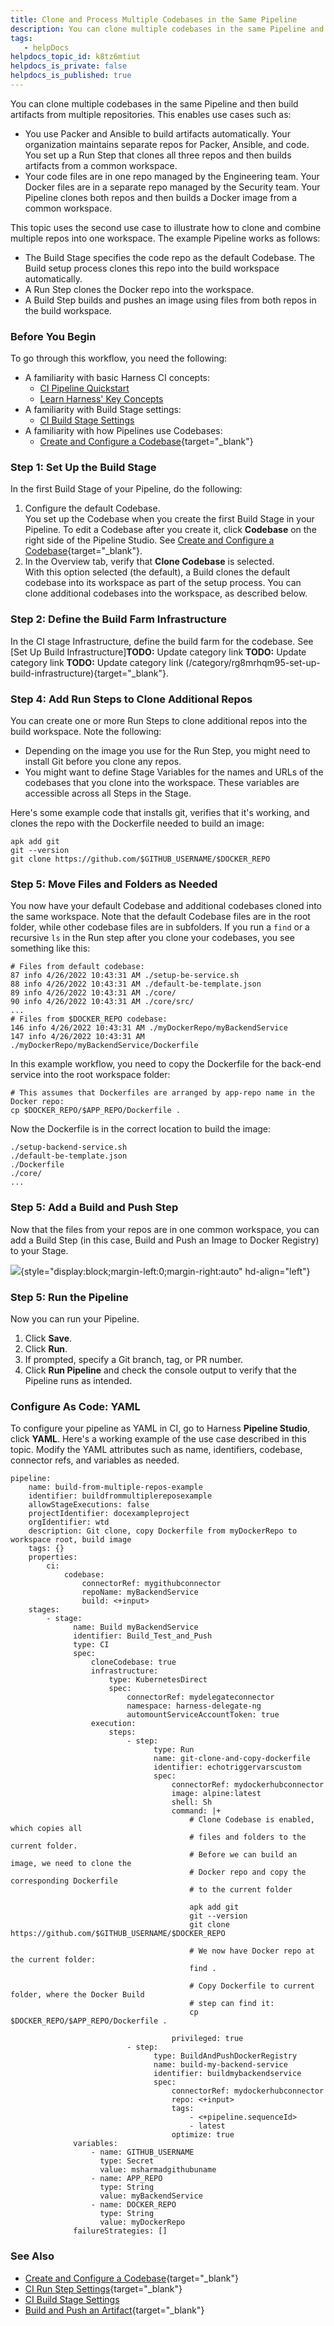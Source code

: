 ```yaml
---
title: Clone and Process Multiple Codebases in the Same Pipeline
description: You can clone multiple codebases in the same Pipeline and then build artifacts from multiple repositories. This enables use cases such as&#58; You use Packer and Ansible to build artifacts automatically.…
tags: 
   - helpDocs
helpdocs_topic_id: k8tz6mtiut
helpdocs_is_private: false
helpdocs_is_published: true
---
```


You can clone multiple codebases in the same Pipeline and then build
artifacts from multiple repositories. This enables use cases such as:

-   You use Packer and Ansible to build artifacts automatically. Your
    organization maintains separate repos for Packer, Ansible, and code.
    You set up a Run Step that clones all three repos and then builds
    artifacts from a common workspace.
-   Your code files are in one repo managed by the Engineering team.
    Your Docker files are in a separate repo managed by the Security
    team. Your Pipeline clones both repos and then builds a Docker image
    from a common workspace.

This topic uses the second use case to illustrate how to clone and
combine multiple repos into one workspace. The example Pipeline works as
follows:

-   The Build Stage specifies the code repo as the default Codebase. The
    Build setup process clones this repo into the build workspace
    automatically.
-   A Run Step clones the Docker repo into the workspace.
-   A Build Step builds and pushes an image using files from both repos
    in the build workspace.

### Before You Begin

To go through this workflow, you need the following:

-   A familiarity with basic Harness CI concepts:
    -   [CI Pipeline
        Quickstart](../ci-quickstarts/ci-pipeline-quickstart.md)
    -   [Learn Harness\' Key
        Concepts](https://ngdocs.harness.io/article/hv2758ro4e-learn-harness-key-concepts)
-   A familiarity with Build Stage settings:
    -   [CI Build Stage
        Settings](https://ngdocs.harness.io/article/yn4x8vzw3q)
-   A familiarity with how Pipelines use Codebases:
    -   [Create and Configure a
        Codebase](https://ngdocs.harness.io/article/mozd8b49td){target="_blank"}

### Step 1: Set Up the Build Stage

In the first Build Stage of your Pipeline, do the following:

1.  Configure the default Codebase.\
    You set up the Codebase when you create the first Build Stage in
    your Pipeline. To edit a Codebase after you create it, click
    **Codebase** on the right side of the Pipeline Studio. See [Create
    and Configure a
    Codebase](https://newdocs.helpdocs.io/article/mozd8b49td){target="_blank"}.
2.  In the Overview tab, verify that **Clone Codebase** is selected.\
    With this option selected (the default), a Build clones the default
    codebase into its workspace as part of the setup process. You can
    clone additional codebases into the workspace, as described below.

### Step 2: Define the Build Farm Infrastructure

In the CI stage Infrastructure, define the build farm for the codebase.
See [Set Up Build
Infrastructure]**TODO:** Update category link **TODO:** Update category link **TODO:** Update category link (/category/rg8mrhqm95-set-up-build-infrastructure){target="_blank"}.

### Step 4: Add Run Steps to Clone Additional Repos

You can create one or more Run Steps to clone additional repos into the
build workspace. Note the following:

-   Depending on the image you use for the Run Step, you might need to
    install Git before you clone any repos.
-   You might want to define Stage Variables for the names and URLs of
    the codebases that you clone into the workspace. These variables are
    accessible across all Steps in the Stage.

Here\'s some example code that installs git, verifies that it\'s
working, and clones the repo with the Dockerfile needed to build an
image:

``` {.hljs .bash}
apk add git
git --version
git clone https://github.com/$GITHUB_USERNAME/$DOCKER_REPO
```

### Step 5: Move Files and Folders as Needed

You now have your default Codebase and additional codebases cloned into
the same workspace. Note that the default Codebase files are in the root
folder, while other codebase files are in subfolders. If you run a
`find` or a recursive `ls` in the Run step after you clone your
codebases, you see something like this:

    # Files from default codebase:
    87 info 4/26/2022 10:43:31 AM ./setup-be-service.sh
    88 info 4/26/2022 10:43:31 AM ./default-be-template.json
    89 info 4/26/2022 10:43:31 AM ./core/
    90 info 4/26/2022 10:43:31 AM ./core/src/
    ...
    # Files from $DOCKER_REPO codebase:
    146 info 4/26/2022 10:43:31 AM ./myDockerRepo/myBackendService
    147 info 4/26/2022 10:43:31 AM ./myDockerRepo/myBackendService/Dockerfile

In this example workflow, you need to copy the Dockerfile for the
back-end service into the root workspace folder:

``` {.hljs .bash}
# This assumes that Dockerfiles are arranged by app-repo name in the Docker repo:
cp $DOCKER_REPO/$APP_REPO/Dockerfile .
```

Now the Dockerfile is in the correct location to build the image:

``` {.hljs .bash}
./setup-backend-service.sh
./default-be-template.json
./Dockerfile
./core/
...
```

### Step 5: Add a Build and Push Step

Now that the files from your repos are in one common workspace, you can
add a Build Step (in this case, Build and Push an Image to Docker
Registry) to your Stage.

![](./static/clone-and-process-multiple-codebases-in-the-same-pipeline-00.png){style="display:block;margin-left:0;margin-right:auto"
hd-align="left"}

### Step 5: Run the Pipeline

Now you can run your Pipeline.

1.  Click **Save**.
2.  Click **Run**.
3.  If prompted, specify a Git branch, tag, or PR number.
4.  Click **Run Pipeline** and check the console output to verify that
    the Pipeline runs as intended.

### Configure As Code: YAML

To configure your pipeline as YAML in CI, go to Harness **Pipeline
Studio**, click **YAML**. Here's a working example of the use case
described in this topic. Modify the YAML attributes such as name,
identifiers, codebase, connector refs, and variables as needed.

    pipeline:
        name: build-from-multiple-repos-example
        identifier: buildfrommultiplereposexample
        allowStageExecutions: false
        projectIdentifier: docexampleproject
        orgIdentifier: wtd
        description: Git clone, copy Dockerfile from myDockerRepo to workspace root, build image
        tags: {}
        properties:
            ci:
                codebase:
                    connectorRef: mygithubconnector
                    repoName: myBackendService
                    build: <+input>
        stages:
            - stage:
                  name: Build myBackendService
                  identifier: Build_Test_and_Push
                  type: CI
                  spec:
                      cloneCodebase: true
                      infrastructure:
                          type: KubernetesDirect
                          spec:
                              connectorRef: mydelegateconnector
                              namespace: harness-delegate-ng
                              automountServiceAccountToken: true
                      execution:
                          steps:
                              - step:
                                    type: Run
                                    name: git-clone-and-copy-dockerfile
                                    identifier: echotriggervarscustom
                                    spec:
                                        connectorRef: mydockerhubconnector
                                        image: alpine:latest
                                        shell: Sh
                                        command: |+
                                            # Clone Codebase is enabled, which copies all
                                            # files and folders to the current folder.
                                            # Before we can build an image, we need to clone the 
                                            # Docker repo and copy the corresponding Dockerfile
                                            # to the current folder 

                                            apk add git
                                            git --version
                                            git clone https://github.com/$GITHUB_USERNAME/$DOCKER_REPO

                                            # We now have Docker repo at the current folder:
                                            find .

                                            # Copy Dockerfile to current folder, where the Docker Build
                                            # step can find it:
                                            cp $DOCKER_REPO/$APP_REPO/Dockerfile .

                                        privileged: true
                              - step:
                                    type: BuildAndPushDockerRegistry
                                    name: build-my-backend-service
                                    identifier: buildmybackendservice
                                    spec:
                                        connectorRef: mydockerhubconnector
                                        repo: <+input>
                                        tags:
                                            - <+pipeline.sequenceId>
                                            - latest
                                        optimize: true
                  variables:
                      - name: GITHUB_USERNAME
                        type: Secret
                        value: msharmadgithubuname
                      - name: APP_REPO
                        type: String
                        value: myBackendService
                      - name: DOCKER_REPO
                        type: String
                        value: myDockerRepo
                  failureStrategies: []

### See Also

-   [Create and Configure a
    Codebase](https://newdocs.helpdocs.io/article/mozd8b49td){target="_blank"}
-   [CI Run Step
    Settings](https://ngdocs.harness.io/article/1i1ttvftm4){target="_blank"}
-   [CI Build Stage
    Settings](https://newdocs.helpdocs.io/article/yn4x8vzw3q)
-   [Build and Push an
    Artifact](https://newdocs.helpdocs.io/article/8l31vtr4hi){target="_blank"}
